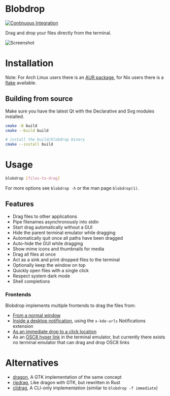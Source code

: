 # Blobdrop

[![Continuous Integration](https://github.com/vimpostor/blobdrop/actions/workflows/ci.yml/badge.svg)](https://github.com/vimpostor/blobdrop/actions/workflows/ci.yml)

Drag and drop your files directly from the terminal.

![Screenshot](https://user-images.githubusercontent.com/21310755/252060266-04120929-fa7b-4534-9b89-dd3fb7a2e605.png)
# Installation

Note: For Arch Linux users there is an [AUR package](https://aur.archlinux.org/packages/blobdrop-git), for Nix users there is a [flake](flake.nix) available.

## Building from source

Make sure you have the latest Qt with the Declarative and Svg modules installed.

```bash
cmake -B build
cmake --build build

# install the build/blobdrop binary
cmake --install build
```

# Usage

```bash
blobdrop [files-to-drag]
```

For more options see `blobdrop -h` or the man page `blobdrop(1)`.

## Features

- Drag files to other applications
- Pipe filenames asynchronously into stdin
- Start drag automatically without a GUI
- Hide the parent terminal emulator while dragging
- Automatically quit once all paths have been dragged
- Auto-hide the GUI while dragging
- Show mime icons and thumbnails for media
- Drag all files at once
- Act as a sink and print dropped files to the terminal
- Optionally keep the window on top
- Quickly open files with a single click
- Respect system dark mode
- Shell completions

### Frontends

Blobdrop implements multiple frontends to drag the files from:

- [From a normal window](https://github.com/vimpostor/blobdrop/assets/21310755/d86f5039-05cd-4444-9e43-cc51cf4073db)
- [Inside a desktop notification](https://github.com/vimpostor/blobdrop/assets/21310755/482b4bc1-2f15-43e3-b980-1f573c494a91), using the `x-kde-urls` Notifications extension
- [As an immediate drop to a click location](https://user-images.githubusercontent.com/21310755/266832800-519773b6-d154-4fd7-9faf-dfb25217055c.mp4)
- As an [OSC8 hyper link](https://github.com/vimpostor/blobdrop/commit/3ba601c690571460fc8cd130abb57c7a15c67cf1) in the terminal emulator, but currently there exists no terminal emulator that can drag and drop OSC8 links

# Alternatives

- [dragon](https://github.com/mwh/dragon), A GTK implementation of the same concept
- [ripdrag](https://github.com/nik012003/ripdrag), Like dragon with GTK, but rewritten in Rust
- [clidrag](https://github.com/rkevin-arch/CLIdrag), A CLI-only implementation (similar to `blobdrop -f immediate`)

